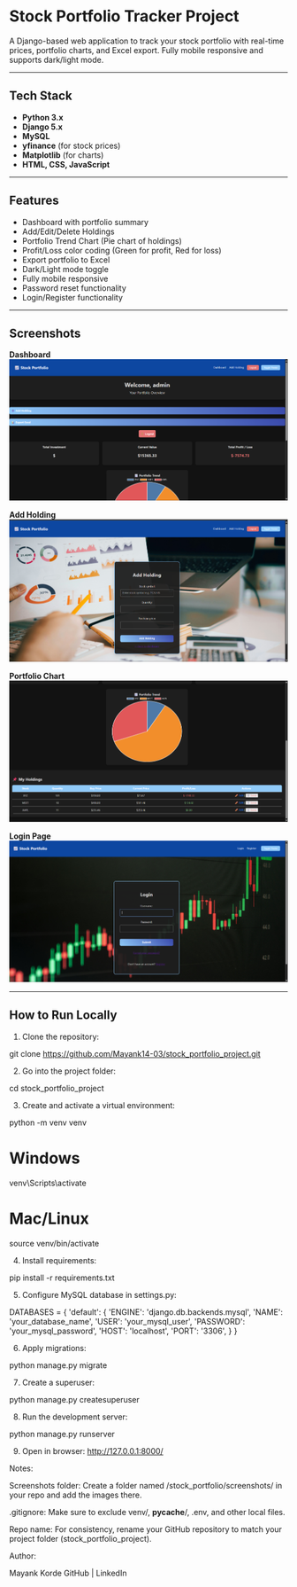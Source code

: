 # Stock Portfolio Tracker Project

A Django-based web application to track your stock portfolio with real-time prices, portfolio charts, and Excel export. Fully mobile responsive and supports dark/light mode.

---

## Tech Stack
- **Python 3.x**  
- **Django 5.x**  
- **MySQL**  
- **yfinance** (for stock prices)  
- **Matplotlib** (for charts)  
- **HTML, CSS, JavaScript**

---

## Features
- Dashboard with portfolio summary  
- Add/Edit/Delete Holdings  
- Portfolio Trend Chart (Pie chart of holdings)  
- Profit/Loss color coding (Green for profit, Red for loss)  
- Export portfolio to Excel  
- Dark/Light mode toggle  
- Fully mobile responsive  
- Password reset functionality  
- Login/Register functionality  

---

## Screenshots

**Dashboard**  
![Dashboard](stock_portfolio/screenshots/dashboard.png)

**Add Holding**  
![Add Holding](stock_portfolio/screenshots/add_holding.png)

**Portfolio Chart**  
![Portfolio Chart](stock_portfolio/screenshots/chart.png)

**Login Page**  
![Login](stock_portfolio/screenshots/login.png)

---

## How to Run Locally

1. Clone the repository:

git clone https://github.com/Mayank14-03/stock_portfolio_project.git

2. Go into the project folder:

cd stock_portfolio_project

3. Create and activate a virtual environment:

python -m venv venv
# Windows
venv\Scripts\activate
# Mac/Linux
source venv/bin/activate

4. Install requirements:

pip install -r requirements.txt

5. Configure MySQL database in settings.py:

DATABASES = {
    'default': {
        'ENGINE': 'django.db.backends.mysql',
        'NAME': 'your_database_name',
        'USER': 'your_mysql_user',
        'PASSWORD': 'your_mysql_password',
        'HOST': 'localhost',
        'PORT': '3306',
    }
}


6. Apply migrations:

python manage.py migrate


7. Create a superuser:

python manage.py createsuperuser

8. Run the development server:

python manage.py runserver

9. Open in browser:
http://127.0.0.1:8000/


Notes:

Screenshots folder: Create a folder named /stock_portfolio/screenshots/ in your repo and add the images there.

.gitignore: Make sure to exclude venv/, __pycache__/, .env, and other local files.

Repo name: For consistency, rename your GitHub repository to match your project folder (stock_portfolio_project).

Author:

Mayank Korde
GitHub | LinkedIn



